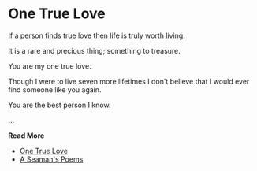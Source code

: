 # One True Love

If a person finds true love then life is truly worth living.

It is a rare and precious thing; something to treasure.

You are my one true love.

Though I were to live seven more lifetimes I don't believe that I would ever find someone like you again.

You are the best person I know.

...

**Read More**

* [One True Love](https://seamansguide.com/book/poem/TrueLove.md)
* [A Seaman's Poems](https://seamansguide.com/book/poem)

